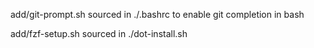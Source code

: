 add/git-prompt.sh
  sourced in ./.bashrc to enable git completion in bash

add/fzf-setup.sh
  sourced in ./dot-install.sh
